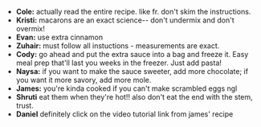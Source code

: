 - **Cole:** actually read the entire recipe. like fr. don't skim the instructions.
- **Kristi:** macarons are an exact science-- don't undermix and don't overmix!
- **Evan:** use extra cinnamon
- **Zuhair:** must follow all instuctions - measurements are exact.
- **Cody:** go ahead and put the extra sauce into a bag and freeze it. Easy meal prep that'll last you weeks in the freezer. Just add pasta!
- **Naysa:** if you want to make the sauce sweeter, add more chocolate; if you want it more savory, add more mole.
- **James:** you're kinda cooked if you can't make scrambled eggs ngl
- **Shruti** eat them when they're hot!! also don't eat the end with the stem, trust.
- **Daniel** definitely click on the video tutorial link from james' recipe
